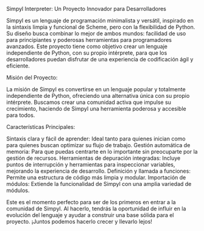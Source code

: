 Simpyl Interpreter: Un Proyecto Innovador para Desarrolladores

Simpyl es un lenguaje de programación minimalista y versátil, inspirado en la sintaxis limpia y funcional de Scheme, pero con la flexibilidad de Python. Su diseño busca combinar lo mejor de ambos mundos: facilidad de uso para principiantes y poderosas herramientas para programadores avanzados. Este proyecto tiene como objetivo crear un lenguaje independiente de Python, con su propio intérprete, para que los desarrolladores puedan disfrutar de una experiencia de codificación ágil y eficiente.

Misión del Proyecto:

La misión de Simpyl es convertirse en un lenguaje popular y totalmente independiente de Python, ofreciendo una alternativa única con su propio intérprete. Buscamos crear una comunidad activa que impulse su crecimiento, haciendo de Simpyl una herramienta poderosa y accesible para todos.

Características Principales:

Sintaxis clara y fácil de aprender: Ideal tanto para quienes inician como para quienes buscan optimizar su flujo de trabajo.
Gestión automática de memoria: Para que puedas centrarte en lo importante sin preocuparte por la gestión de recursos.
Herramientas de depuración integradas: Incluye puntos de interrupción y herramientas para inspeccionar variables, mejorando la experiencia de desarrollo.
Definición y llamada a funciones: Permite una estructura de código más limpia y modular.
Importación de módulos: Extiende la funcionalidad de Simpyl con una amplia variedad de módulos.

Este es el momento perfecto para ser de los primeros en entrar a la comunidad de Simpyl. Al hacerlo, tendrás la oportunidad de influir en la evolución del lenguaje y ayudar a construir una base sólida para el proyecto. ¡Juntos podemos hacerlo crecer y llevarlo lejos!
